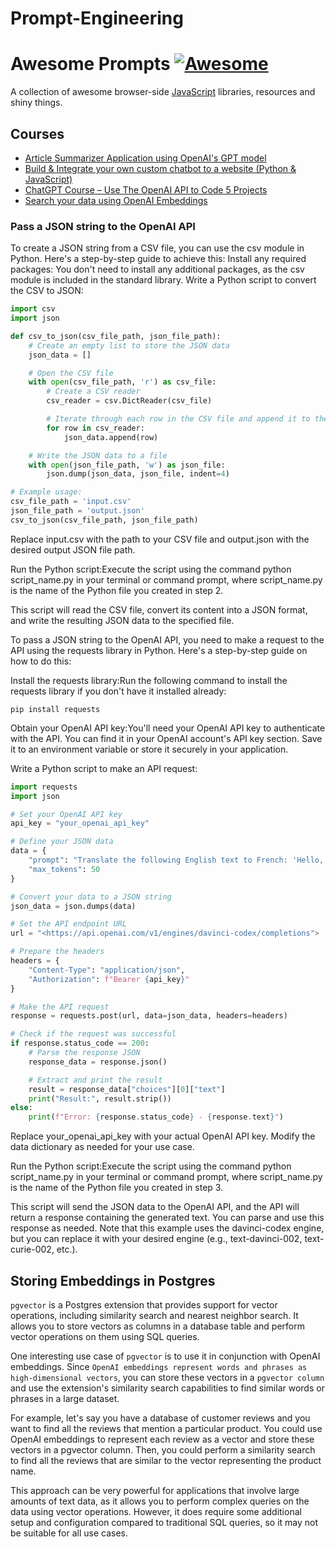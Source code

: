 # Prompt-Engineering
# Awesome Prompts [![Awesome](https://cdn.rawgit.com/sindresorhus/awesome/d7305f38d29fed78fa85652e3a63e154dd8e8829/media/badge.svg)](https://github.com/sindresorhus/awesome)

A collection of awesome browser-side [JavaScript](https://developer.mozilla.org/en-US/docs/Web/JavaScript) libraries, resources and shiny things.


## Courses
* [Article Summarizer Application using OpenAI's GPT model](https://www.youtube.com/watch?v=vpvtZZi5ZWk&t=423s)
* [Build & Integrate your own custom chatbot to a website (Python & JavaScript)](https://www.youtube.com/watch?v=a37BL0stIuM)
* [ChatGPT Course – Use The OpenAI API to Code 5 Projects](https://www.youtube.com/watch?v=uRQH2CFvedY)
* [Search your data using OpenAI Embeddings](https://www.youtube.com/watch?v=Ef6A1Y4FUbU)

### Pass a JSON string to the OpenAI API
To create a JSON string from a CSV file, you can use the csv module in Python. Here's a step-by-step guide to achieve this:
Install any required packages:
You don't need to install any additional packages, as the csv module is included in the standard library.
Write a Python script to convert the CSV to JSON:

```py
import csv
import json

def csv_to_json(csv_file_path, json_file_path):
    # Create an empty list to store the JSON data
    json_data = []

    # Open the CSV file
    with open(csv_file_path, 'r') as csv_file:
        # Create a CSV reader
        csv_reader = csv.DictReader(csv_file)

        # Iterate through each row in the CSV file and append it to the json_data list
        for row in csv_reader:
            json_data.append(row)

    # Write the JSON data to a file
    with open(json_file_path, 'w') as json_file:
        json.dump(json_data, json_file, indent=4)

# Example usage:
csv_file_path = 'input.csv'
json_file_path = 'output.json'
csv_to_json(csv_file_path, json_file_path)
```

Replace input.csv with the path to your CSV file and output.json with the desired output JSON file path.

Run the Python script:Execute the script using the command python script_name.py in your terminal or command prompt, where script_name.py is the name of the Python file you created in step 2.

This script will read the CSV file, convert its content into a JSON format, and write the resulting JSON data to the specified file.

To pass a JSON string to the OpenAI API, you need to make a request to the API using the requests library in Python. Here's a step-by-step guide on how to do this:

Install the requests library:Run the following command to install the requests library if you don't have it installed already:

```
pip install requests
```

Obtain your OpenAI API key:You'll need your OpenAI API key to authenticate with the API. You can find it in your OpenAI account's API key section. Save it to an environment variable or store it securely in your application.

Write a Python script to make an API request:

```py
import requests
import json

# Set your OpenAI API key
api_key = "your_openai_api_key"

# Define your JSON data
data = {
    "prompt": "Translate the following English text to French: 'Hello, how are you?'",
    "max_tokens": 50
}

# Convert your data to a JSON string
json_data = json.dumps(data)

# Set the API endpoint URL
url = "<https://api.openai.com/v1/engines/davinci-codex/completions">

# Prepare the headers
headers = {
    "Content-Type": "application/json",
    "Authorization": f"Bearer {api_key}"
}

# Make the API request
response = requests.post(url, data=json_data, headers=headers)

# Check if the request was successful
if response.status_code == 200:
    # Parse the response JSON
    response_data = response.json()

    # Extract and print the result
    result = response_data["choices"][0]["text"]
    print("Result:", result.strip())
else:
    print(f"Error: {response.status_code} - {response.text}")
```

Replace your_openai_api_key with your actual OpenAI API key. Modify the data dictionary as needed for your use case.

Run the Python script:Execute the script using the command python script_name.py in your terminal or command prompt, where script_name.py is the name of the Python file you created in step 3.

This script will send the JSON data to the OpenAI API, and the API will return a response containing the generated text. You can parse and use this response as needed. Note that this example uses the davinci-codex engine, but you can replace it with your desired engine (e.g., text-davinci-002, text-curie-002, etc.).

## Storing Embeddings in Postgres

`pgvector` is a Postgres extension that provides support for vector operations, including similarity search and nearest neighbor search. It allows you to store vectors as columns in a database table and perform vector operations on them using SQL queries.

One interesting use case of `pgvector` is to use it in conjunction with OpenAI embeddings. Since `OpenAI embeddings represent words and phrases as high-dimensional vectors`, you can store these vectors in a `pgvector column` and use the extension's similarity search capabilities to find similar words or phrases in a large dataset.

For example, let's say you have a database of customer reviews and you want to find all the reviews that mention a particular product. You could use OpenAI embeddings to represent each review as a vector and store these vectors in a pgvector column. Then, you could perform a similarity search to find all the reviews that are similar to the vector representing the product name.

This approach can be very powerful for applications that involve large amounts of text data, as it allows you to perform complex queries on the data using vector operations. However, it does require some additional setup and configuration compared to traditional SQL queries, so it may not be suitable for all use cases.